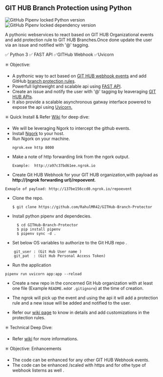 GIT HUB Branch Protection using Python
-----------------------------------------
![GitHub Pipenv locked Python version](https://img.shields.io/github/pipenv/locked/python-version/RahulMR42/GITHub-Branch-Protector) ![GitHub Pipenv locked dependency version](https://img.shields.io/github/pipenv/locked/dependency-version/RahulMR42/GITHub-Branch-Protector/fastapi)

A pythonic webservices to react based on GIT HUB Organizational events and add protection rule to GIT HUB Branches.Once done update the user via an issue and notified with '@' tagging.


:white_check_mark: Python 3 :white_check_mark: FAST API :white_check_mark:GITHub Webhook :white_check_mark:Uvicorn

:eight_spoked_asterisk: Objective:

- A pythonic way to act based on [GIT HUB webhook events](https://docs.github.com/en/developers/webhooks-and-events/webhooks/about-webhooks#events) and add GitHub [branch protection rules](https://docs.github.com/en/rest/reference/repos#update-branch-protection).
- Powerfull lightweight and scalable api using [FAST API](https://fastapi.tiangolo.com/).
- Create an issue and notify the user with '@' tagging by leaveraging [GIT HUB APIs](https://docs.github.com/en/rest/reference/issues#create-an-issue).
- It also provide a scalable asynchronous gatway interface powered to expose the api using [Uvicorn.](https://www.uvicorn.org/)
  

:eight_spoked_asterisk: Quick Install & Refer [Wiki](https://github.com/RahulMR42/GITHub-Branch-Protector/wiki) for deep dive:
* We will be leveraging Ngork to intercept the github events.
* Install [Ngork](https://ngrok.com/) to your host.
* Run Ngork on your machine.
  ```
  ngrok.exe http 8000 
  ```
* Make a note of http forwarding link from the ngork output.
  ```
  Example:  http://a97c37bd61ee.ngrok.io
  ```
* Create Git HUB Webhook for your GIT HUB organization,with payload as **http://(ngrok forwarding url)/repoevent**.
```
Exmaple of payload: http://137be156ccd0.ngrok.io/repoevent
```
* Clone the repo.
  ```
  $ git clone https://github.com/RahulMR42/GITHub-Branch-Protector
  ```
* Install python pipenv and dependecies.
  ```
    $ cd GITHub-Branch-Protector
    $ pip install pipenv
    $ pipenv sync -d .
     ```
* Set below OS variables to authorize to the Git HUB repo .
```
    git_user : (Git Hub User name )
    git_pat  : (Git Hub Personal Access Token)
```
* Run the application 
```
pipenv run uvicorn app:app --reload
```
* Create a new repo in the concerned Git Hub organization with at least one file (Example `README.md`or `.gitignore`) at the time of creation.

* The ngrok will pick up the event and using the api it will add a protection rule and a new issue will be added and notified to the user.

* Refer our [wiki page](https://github.com/RahulMR42/GITHub-Branch-Protector/wiki) to know in details and add customizations in the protection rules.


:eight_spoked_asterisk: Technical Deep Dive:

- Refer [wiki](https://github.com/RahulMR42/GITHub-Branch-Protector/wiki) for more informations.

:eight_spoked_asterisk: Objective: Enhancements 

- The code can be enhanced for any other GIT HUB Webhook events.
- The code can be enhanced /scaled with https and for othe type of webhook listerns as well .


  
